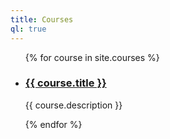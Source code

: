 ```yaml
---
title: Courses
ql: true
---
```

<ul>
  {% for course in site.courses %}
  <li>
    <h3><a href="{{ course.url }}">{{ course.title }}</a></h3>
    <p>{{ course.description }}</p>
  </li>
  {% endfor %}
</ul>
